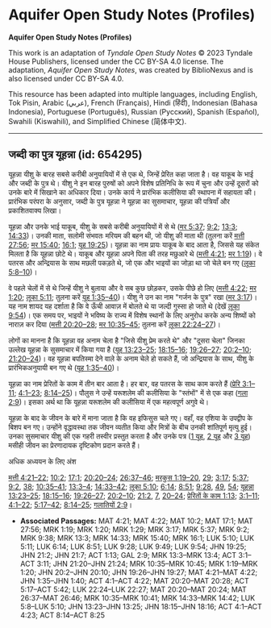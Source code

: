 # Aquifer Open Study Notes (Profiles)

**Aquifer Open Study Notes (Profiles)**

This work is an adaptation of *Tyndale Open Study Notes* © 2023 Tyndale House Publishers, licensed under the CC BY\-SA 4\.0 license. The adaptation, *Aquifer Open Study Notes*, was created by BiblioNexus and is also licensed under CC BY\-SA 4\.0\.

This resource has been adapted into multiple languages, including English, Tok Pisin, Arabic (عربي), French (Français), Hindi (हिंदी), Indonesian (Bahasa Indonesia), Portuguese (Português), Russian (Русский), Spanish (Español), Swahili (Kiswahili), and Simplified Chinese (简体中文).



--------------------------------

## जब्दी का पुत्र यूहन्ना (id: 654295)

यूहन्ना यीशु के बारह सबसे करीबी अनुयायियों में से एक थे, जिन्हें प्रेरित कहा जाता है। वह याकूब के भाई और जब्दी के पुत्र थे। यीशु ने इन बारह पुरुषों को अपने विशेष प्रतिनिधि के रूप में चुना और उन्हें दूसरों को उनके बारे में सिखाने का अधिकार दिया। उनके कार्य ने प्रारंभिक कलीसिया की स्थापना में सहायता की। प्रारंभिक परंपरा के अनुसार, जब्दी के पुत्र यूहन्ना ने यूहन्ना का सुसमाचार, यूहन्ना की पत्रियाँ और प्रकाशितवाक्य लिखा।

यूहन्ना और उनके भाई याकूब, यीशु के सबसे करीबी अनुयायियों में से थे ([मर 5:37](https://ref.ly/Mark5:37); [9:2](https://ref.ly/Mark9:2); [13:3](https://ref.ly/Mark13:3); [14:33](https://ref.ly/Mark14:33))। उनकी माता, सलोमी संभवतः मरियम की बहन थी, जो यीशु की माता थी (तुलना करें [मत्ती 27:56](https://ref.ly/Matt27:56); [मर 15:40](https://ref.ly/Mark15:40); [16:1](https://ref.ly/Mark16:1); [यूह 19:25](https://ref.ly/John19:25))। यूहन्ना का नाम प्रायः याकूब के बाद आता है, जिससे यह संकेत मिलता है कि यूहन्ना छोटे थे। याकूब और यूहन्ना अपने पिता की तरह मछुआरे थे ([मत्ती 4:21](https://ref.ly/Matt4:21); [मर 1:19](https://ref.ly/Mark1:19))। वे पतरस और अन्द्रियास के साथ मछली पकड़ते थे, जो एक और भाइयों का जोड़ा था जो चेले बन गए ([लूका 5:8–10](https://ref.ly/Luke5:8-Luke5:10))।

वे पहले चेलों में से थे जिन्हें यीशु ने बुलाया और वे सब कुछ छोड़कर, उसके पीछे हो लिए ([मत्ती 4:22](https://ref.ly/Matt4:22); [मर 1:20](https://ref.ly/Mark1:20); [लूका 5:11](https://ref.ly/Luke5:11); तुलना करें [यूह 1:35–40](https://ref.ly/John1:35-John1:40))। यीशु ने उन का नाम "गर्जन के पुत्र" रखा ([मर 3:17](https://ref.ly/Mark3:17))। यह नाम शायद यह दर्शाता है कि वे ऊँची आवाज़ में बोलते थे या जल्दी गुस्सा हो जाते थे (देखें [लूका 9:54](https://ref.ly/Luke9:54))। एक समय पर, भाइयों ने भविष्य के राज्य में विशेष स्थानों के लिए अनुरोध करके अन्य शिष्यों को नाराज़ कर दिया ([मत्ती 20:20–28](https://ref.ly/Matt20:20-Matt20:28); [मर 10:35–45](https://ref.ly/Mark10:35-Mark10:45); तुलना करें [लूका 22:24–27](https://ref.ly/Luke22:24-Luke22:27))।

लोगों का मानना है कि यूहन्ना वह अनाम चेला है "जिसे यीशु प्रेम करते थे" और "दूसरा चेला" जिनका उल्लेख यूहन्ना के सुसमाचार में किया गया है ([यूह 13:23–25](https://ref.ly/John13:23-John13:25); [18:15–16](https://ref.ly/John18:15-John18:16); [19:26–27](https://ref.ly/John19:26-John19:27); [20:2–10](https://ref.ly/John20:2-John20:10); [21:20–24](https://ref.ly/John21:20-John21:24))। वह यूहन्ना बपतिस्मा देने वाले के अनाम चेले हो सकते हैं, जो अन्द्रियास के साथ, यीशु के प्रारंभिकअनुयायी बन गए थे ([यूह 1:35–40](https://ref.ly/John1:35-John1:40))।

यूहन्ना का नाम प्रेरितों के काम में तीन बार आता है। हर बार, वह पतरस के साथ काम करते हैं ([प्रेरि 3:1–11](https://ref.ly/Acts3:1-Acts3:11); [4:1–23](https://ref.ly/Acts4:1-Acts4:23); [8:14–25](https://ref.ly/Acts8:14-Acts8:25))। पौलुस ने उन्हें यरूशलेम की कलीसिया के "स्तंभों" में से एक कहा ([गला 2:9](https://ref.ly/Gal2:9))। इसका अर्थ था कि यूहन्ना यरूशलेम की कलीसिया में एक महत्वपूर्ण अगुवे थे।

यूहन्ना के बाद के जीवन के बारे में माना जाता है कि वह इफिसुस चले गए। वहाँ, वह एशिया के उपद्वीप के बिशप बन गए। उन्होंने वृद्धावस्था तक जीवन व्यतीत किया और मित्रों के बीच उनकी शांतिपूर्ण मृत्यु हुई। उनका सुसमाचार यीशु की एक गहरी तस्वीर प्रस्तुत करता है और उनके पत्र ([1 यूह](https://ref.ly/1John1:1-1John5:21), [2 यूह](https://ref.ly/2John1:1-2John1:13) और [3 यूह](https://ref.ly/3John1:1-3John1:14)) मसीही जीवन का प्रेरणादायक दृष्टिकोण प्रदान करते हैं।

अधिक अध्ययन के लिए अंश 

[मत्ती 4:21–22](https://ref.ly/Matt4:21-Matt4:22); [10:2](https://ref.ly/Matt10:2); [17:1](https://ref.ly/Matt17:1); [20:20–24](https://ref.ly/Matt20:20-Matt20:24); [26:37–46](https://ref.ly/Matt26:37-Matt26:46); [मरकुस 1:19–20](https://ref.ly/Mark1:19-Mark1:20), [29](https://ref.ly/Mark1:29); [3:17](https://ref.ly/Mark3:17); [5:37](https://ref.ly/Mark5:37); [9:2](https://ref.ly/Mark9:2), [38](https://ref.ly/Mark9:38); [10:35–41](https://ref.ly/Mark10:35-Mark10:41); [13:3–4](https://ref.ly/Mark13:3-Mark13:4); [14:33–42](https://ref.ly/Mark14:33-Mark14:42); [लूका 5:10](https://ref.ly/Luke5:10); [6:14](https://ref.ly/Luke6:14); [8:51](https://ref.ly/Luke8:51); [9:28](https://ref.ly/Luke9:28), [49](https://ref.ly/Luke9:49), [54](https://ref.ly/Luke9:54); [यूहन्ना 13:23–25](https://ref.ly/John13:23-John13:25); [18:15–16](https://ref.ly/John18:15-John18:16); [19:26–27](https://ref.ly/John19:26-John19:27); [20:2–10](https://ref.ly/John20:2-John20:10); [21:2](https://ref.ly/John21:2), [7](https://ref.ly/John21:7), [20–24](https://ref.ly/John21:20-John21:24); [प्रेरितों के काम 1:13](https://ref.ly/Acts1:13); [3:1–11](https://ref.ly/Acts3:1-Acts3:11); [4:1–22](https://ref.ly/Acts4:1-Acts4:22); [5:17–42](https://ref.ly/Acts5:17-Acts5:42); [8:14–25](https://ref.ly/Acts8:14-Acts8:25); [गलातियों 2:9](https://ref.ly/Gal2:9)।

* **Associated Passages:** MAT 4:21; MAT 4:22; MAT 10:2; MAT 17:1; MAT 27:56; MRK 1:19; MRK 1:20; MRK 1:29; MRK 3:17; MRK 5:37; MRK 9:2; MRK 9:38; MRK 13:3; MRK 14:33; MRK 15:40; MRK 16:1; LUK 5:10; LUK 5:11; LUK 6:14; LUK 8:51; LUK 9:28; LUK 9:49; LUK 9:54; JHN 19:25; JHN 21:2; JHN 21:7; ACT 1:13; GAL 2:9; MRK 13:3–MRK 13:4; ACT 3:1–ACT 3:11; JHN 21:20–JHN 21:24; MRK 10:35–MRK 10:45; MRK 1:19–MRK 1:20; JHN 20:2–JHN 20:10; JHN 19:26–JHN 19:27; MAT 4:21–MAT 4:22; JHN 1:35–JHN 1:40; ACT 4:1–ACT 4:22; MAT 20:20–MAT 20:28; ACT 5:17–ACT 5:42; LUK 22:24–LUK 22:27; MAT 20:20–MAT 20:24; MAT 26:37–MAT 26:46; MRK 10:35–MRK 10:41; MRK 14:33–MRK 14:42; LUK 5:8–LUK 5:10; JHN 13:23–JHN 13:25; JHN 18:15–JHN 18:16; ACT 4:1–ACT 4:23; ACT 8:14–ACT 8:25

